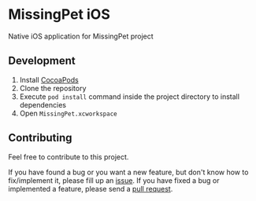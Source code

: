 # MissingPet iOS

Native iOS application for MissingPet project

## Development

1. Install [CocoaPods](https://cocoapods.org)
2. Clone the repository
3. Execute `pod install` command inside the project directory to install
   dependencies
4. Open `MissingPet.xcworkspace`

## Contributing

Feel free to contribute to this project.

If you have found a bug or you want a new feature, but don't know how to
fix/implement it, please fill up an [issue][issue].
If you have fixed a bug or implemented a feature, please send a [pull
request][pr].

<!-- Links -->
[issue]: https://github.com/missing-pet/ios-client/issues
[pr]: https://github.com/missing-pet/ios-client/pulls
